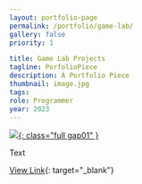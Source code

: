 ```yaml
---
layout: portfolio-page
permalink: /portfolio/game-lab/
gallery: false
priority: 1

title: Game Lab Projects
tagline: PorfolioPiece
description: A Portfolio Piece
thumbnail: image.jpg
tags: 
role: Programmer
year: 2023
---
```


<a href="image.jpg" target="_blank">![](image.jpg){: class="full gap01" }</a>

Text

[View Link](https://link){: target="_blank"}
